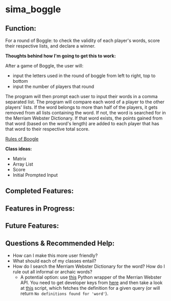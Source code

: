 # sima_boggle
## Function:
For a round of Boggle: to check the validity of each player's words, score their respective lists, and declare a winner. 

__Thoughts behind how I'm going to get this to work:__

After a game of Boggle, the user will:
- input the letters used in the round of boggle from left to right, top to bottom
- input the number of players that round

The program will then prompt each user to input their words in a comma separated list. The program will compare each word of a player to the other players' lists. If the word belongs to more than half of the players, it gets removed from all lists containing the word. If not, the word is searched for in the Merriam Webster Dictionary. If that word exists, the points gained from that word (based on the word's length) are added to each player that has that word to their respective total score. 

[Rules of Boogle](https://www.fgbradleys.com/rules/Boggle.pdf)

__Class ideas:__
- Matrix
- Array List
- Score
- Initial Prompted Input
## Completed Features:
## Features in Progress:
## Future Features:
## Questions & Recommended Help:
- How can I make this more user friendly?
- What should each of my classes entail?
- How do I search the Merriam Webster Dictionary for the word? How do I rule out all informal or archaic words?
  - A potential option: use [this](https://github.com/pfeyz/merriam-webster-api) Python wrapper of the Merrian Webster API. You need to get developer keys from [here](https://www.dictionaryapi.com/) and then take a look at [this](https://github.com/pfeyz/merriam-webster-api/blob/master/examples/define.py) script, which fetches the definition for a given query (or will return `No definitions found for 'word'`). 
